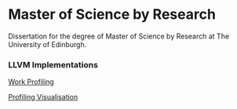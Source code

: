 # Master of Science by Research

Dissertation for the degree of Master of Science by Research at The University of Edinburgh.



### LLVM Implementations

[Work Profiling](https://github.com/rcorcs/llvm-work-instr)

[Profiling Visualisation](https://github.com/rcorcs/llvm-heat-printer)
